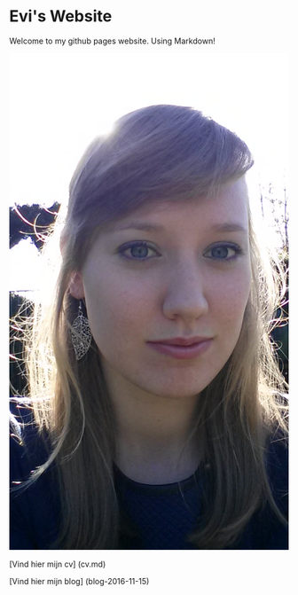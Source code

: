 ---
---
# Evi's Website
Welcome to my github pages website.
Using Markdown!

![alt text](/images/Beste.jpg)

[Vind hier mijn cv] (cv.md)

[Vind hier mijn blog] (blog-2016-11-15)

